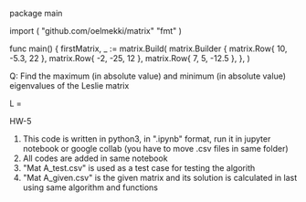 package main

import (
  "github.com/oelmekki/matrix"
  "fmt"
)

func main() {
  firstMatrix, _ := matrix.Build(
    matrix.Builder {
      matrix.Row{  10, -5.3,  22   },
      matrix.Row{  -2, -25,   12   },
      matrix.Row{   7,  5,   -12.5 },
    },
  )

Q:  Find the maximum (in absolute value) and minimum (in absolute value) eigenvalues of the Leslie matrix

L = 

HW-5

1. This code is written in python3, in ".ipynb" format, run it in jupyter notebook or google collab (you have to move .csv files in same folder)
2. All codes are added in same notebook
3. "Mat A_test.csv" is used as a test case for testing the algorith
4. "Mat A_given.csv" is the given matrix and its solution is calculated in last using same algorithm and functions
